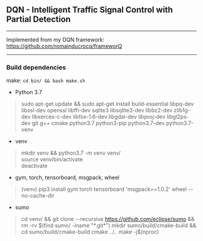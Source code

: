 ## DQN - Intelligent Traffic Signal Control with Partial Detection

****

Implemented from my DQN framework: https://github.com/romainducrocq/frameworQ

****

### Build dependencies

make: `cd bin/ && bash make.sh`

- Python 3.7  
> sudo apt-get update && sudo apt-get install build-essential libpq-dev libssl-dev openssl libffi-dev sqlite3 libsqlite3-dev libbz2-dev zlib1g-dev libxerces-c-dev libfox-1.6-dev libgdal-dev libproj-dev libgl2ps-dev git g++ cmake python3.7 python3-pip python3.7-dev python3.7-venv  

- venv  
> mkdir venv && python3.7 -m venv venv/  
> source venv/bin/activate  
> deactivate  

- gym, torch, tensorboard, msgpack, wheel  
> (venv) pip3 install gym torch tensorboard 'msgpack==1.0.2' wheel --no-cache-dir  

- sumo  
> cd venv/ && git clone --recursive https://github.com/eclipse/sumo && rm -rv $(find sumo/ -iname "*.git*")  
> mkdir sumo/build/cmake-build && cd sumo/build/cmake-build  
> cmake ../..  
> make -j$(nproc)  

